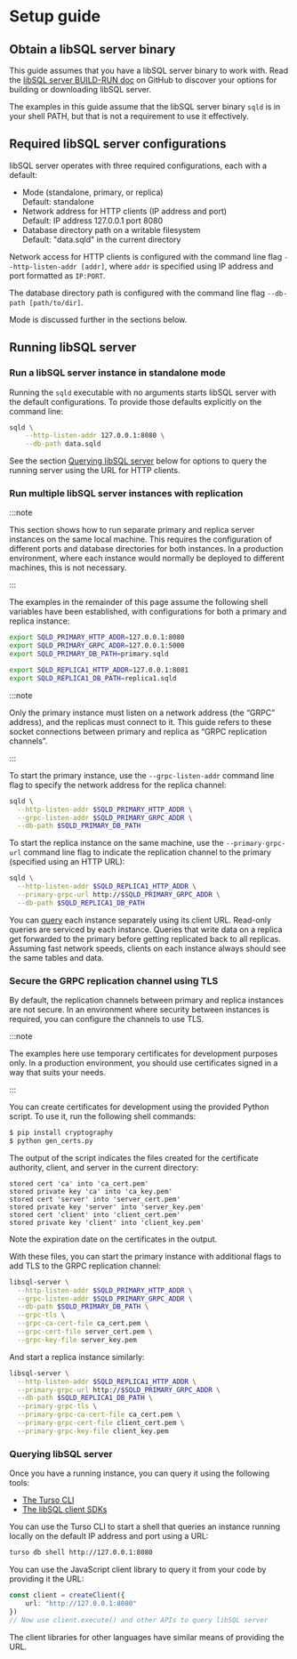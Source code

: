
# Setup guide

## Obtain a libSQL server binary

This guide assumes that you have a libSQL server binary to work with. Read the
[libSQL server BUILD-RUN doc] on GitHub to discover your options for building or
downloading libSQL server.

The examples in this guide assume that the libSQL server binary `sqld` is in
your shell PATH, but that is not a requirement to use it effectively.

## Required libSQL server configurations

libSQL server operates with three required configurations, each with a default:

- Mode (standalone, primary, or replica)
  <br/>Default: standalone
- Network address for HTTP clients (IP address and port)
  <br/>Default: IP address 127.0.0.1 port 8080
- Database directory path on a writable filesystem
  <br/>Default: "data.sqld" in the current directory

Network access for HTTP clients is configured with the command line flag
`--http-listen-addr [addr]`, where `addr` is specified using IP address and port
formatted as `IP:PORT`.

The database directory path is configured with the command line flag `--db-path [path/to/dir]`.

Mode is discussed further in the sections below.

## Running libSQL server

### Run a libSQL server instance in standalone mode

Running the `sqld` executable with no arguments starts libSQL server with the
default configurations. To provide those defaults explicitly on the command
line:

```bash
sqld \
    --http-listen-addr 127.0.0.1:8080 \
    --db-path data.sqld
```

See the section [Querying libSQL server](#querying-libsql-server) below for
options to query the running server using the URL for HTTP clients.

### Run multiple libSQL server instances with replication

:::note

This section shows how to run separate primary and replica server instances on
the same local machine. This requires the configuration of different ports and
database directories for both instances. In a production environment, where each
instance would normally be deployed to different machines, this is not
necessary.

:::

The examples in the remainder of this page assume the following shell variables
have been established, with configurations for both a primary and replica
instance:

```bash
export SQLD_PRIMARY_HTTP_ADDR=127.0.0.1:8080
export SQLD_PRIMARY_GRPC_ADDR=127.0.0.1:5000
export SQLD_PRIMARY_DB_PATH=primary.sqld

export SQLD_REPLICA1_HTTP_ADDR=127.0.0.1:8081
export SQLD_REPLICA1_DB_PATH=replica1.sqld
```

:::note

Only the primary instance must listen on a network address (the “GRPC” address), and the replicas must connect to it. This guide refers to these socket connections between primary and replica as “GRPC replication channels”.

:::

To start the primary instance, use the `--grpc-listen-addr` command line flag to specify the network address  for the replica channel:

```bash
sqld \
  --http-listen-addr $SQLD_PRIMARY_HTTP_ADDR \
  --grpc-listen-addr $SQLD_PRIMARY_GRPC_ADDR \
  --db-path $SQLD_PRIMARY_DB_PATH
```

To start the replica instance on the same machine, use the `--primary-grpc-url`
command line flag to indicate the replication channel to the primary (specified
using an HTTP URL):

```bash
sqld \
  --http-listen-addr $SQLD_REPLICA1_HTTP_ADDR \
  --primary-grpc-url http://$SQLD_PRIMARY_GRPC_ADDR \
  --db-path $SQLD_REPLICA1_DB_PATH
```

You can [query](#querying-libsql-server) each instance separately using its
client URL. Read-only queries are serviced by each instance.  Queries that write
data on a replica get forwarded to the primary before getting replicated back to
all replicas. Assuming fast network speeds, clients on each instance always
should see the same tables and data.

### Secure the GRPC replication channel using TLS

By default, the replication channels between primary and replica instances are
not secure. In an environment where security between instances is required, you
can configure the channels to use TLS.

:::note

The examples here use temporary certificates for development purposes only. In a production environment, you should use certificates signed in a way that suits your needs.

:::

You can create certificates for development using the provided Python script. To
use it, run the following shell commands:

```bash
$ pip install cryptography
$ python gen_certs.py
```

The output of the script indicates the files created for the certificate authority, client, and server in the current directory:

```
stored cert 'ca' into 'ca_cert.pem'
stored private key 'ca' into 'ca_key.pem'
stored cert 'server' into 'server_cert.pem'
stored private key 'server' into 'server_key.pem'
stored cert 'client' into 'client_cert.pem'
stored private key 'client' into 'client_key.pem'
```

Note the expiration date on the certificates in the output.

With these files, you can start the primary instance with additional flags to add TLS to the GRPC replication channel:

```bash
libsql-server \
  --http-listen-addr $SQLD_PRIMARY_HTTP_ADDR \
  --grpc-listen-addr $SQLD_PRIMARY_GRPC_ADDR \
  --db-path $SQLD_PRIMARY_DB_PATH \
  --grpc-tls \
  --grpc-ca-cert-file ca_cert.pem \
  --grpc-cert-file server_cert.pem \
  --grpc-key-file server_key.pem
```

And start a replica instance similarly:

```bash
libsql-server \
  --http-listen-addr $SQLD_REPLICA1_HTTP_ADDR \
  --primary-grpc-url http://$SQLD_PRIMARY_GRPC_ADDR \
  --db-path $SQLD_REPLICA1_DB_PATH \
  --primary-grpc-tls \
  --primary-grpc-ca-cert-file ca_cert.pem \
  --primary-grpc-cert-file client_cert.pem \
  --primary-grpc-key-file client_key.pem
```

### Querying libSQL server

Once you have a running instance, you can query it using the following tools:

- [The Turso CLI]
- [The libSQL client SDKs]

You can use the Turso CLI to start a shell that queries an instance running
locally on the default IP address and port using a URL:

```bash
turso db shell http://127.0.0.1:8080
```

You can use the JavaScript client library to query it from your code by
providing it the URL:

```ts
const client = createClient({
    url: "http://127.0.0.1:8080"
})
// Now use client.execute() and other APIs to query libSQL server
```

The client libraries for other languages have similar means of providing the
URL.


[libSQL server BUILD-RUN doc]: https://github.com/libsql/sqld/blob/main/docs/BUILD-RUN.md
[The Turso CLI]: /reference/turso-cli
[The libSQL client SDKs]: /libsql/client-access
